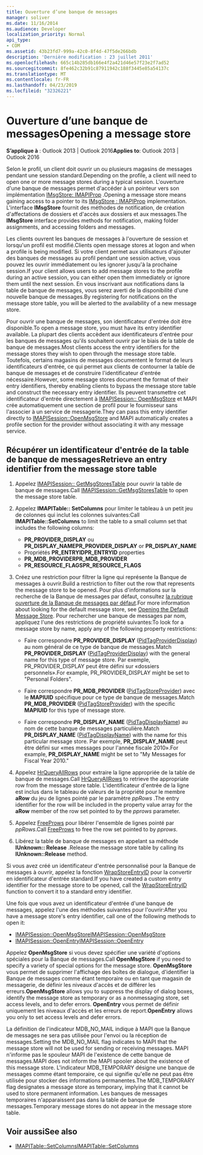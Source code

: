 ```yaml
---
title: Ouverture d’une banque de messages
manager: soliver
ms.date: 11/16/2014
ms.audience: Developer
localization_priority: Normal
api_type:
- COM
ms.assetid: 43b23fd7-999a-42c0-8f4d-47f5de266bdb
description: 'Dernière modification : 23 juillet 2011'
ms.openlocfilehash: 665c14b285db166e4f2a421d46e57f23e2f7ad52
ms.sourcegitcommit: 8fe462c32b91c87911942c188f3445e85a54137c
ms.translationtype: MT
ms.contentlocale: fr-FR
ms.lasthandoff: 04/23/2019
ms.locfileid: "32326221"
---
```

# <a name="opening-a-message-store"></a><span data-ttu-id="e9977-103">Ouverture d’une banque de messages</span><span class="sxs-lookup"><span data-stu-id="e9977-103">Opening a message store</span></span>

<span data-ttu-id="e9977-104">**S’applique à** : Outlook 2013 | Outlook 2016</span><span class="sxs-lookup"><span data-stu-id="e9977-104">**Applies to**: Outlook 2013 | Outlook 2016</span></span> 
  
<span data-ttu-id="e9977-105">Selon le profil, un client doit ouvrir un ou plusieurs magasins de messages pendant une session standard.</span><span class="sxs-lookup"><span data-stu-id="e9977-105">Depending on the profile, a client will need to open one or more message stores during a typical session.</span></span> <span data-ttu-id="e9977-106">L'ouverture d'une banque de messages permet d'accéder à un pointeur vers son implémentation [IMsgStore: IMAPIProp](imsgstoreimapiprop.md) .</span><span class="sxs-lookup"><span data-stu-id="e9977-106">Opening a message store means gaining access to a pointer to its [IMsgStore : IMAPIProp](imsgstoreimapiprop.md) implementation.</span></span> <span data-ttu-id="e9977-107">L'interface **IMsgStore** fournit des méthodes de notification, de création d'affectations de dossiers et d'accès aux dossiers et aux messages.</span><span class="sxs-lookup"><span data-stu-id="e9977-107">The **IMsgStore** interface provides methods for notification, making folder assignments, and accessing folders and messages.</span></span> 
  
<span data-ttu-id="e9977-108">Les clients ouvrent les banques de messages à l'ouverture de session et lorsqu'un profil est modifié.</span><span class="sxs-lookup"><span data-stu-id="e9977-108">Clients open message stores at logon and when a profile is being modified.</span></span> <span data-ttu-id="e9977-109">Si votre client permet aux utilisateurs d'ajouter des banques de messages au profil pendant une session active, vous pouvez les ouvrir immédiatement ou les ignorer jusqu'à la prochaine session.</span><span class="sxs-lookup"><span data-stu-id="e9977-109">If your client allows users to add message stores to the profile during an active session, you can either open them immediately or ignore them until the next session.</span></span> <span data-ttu-id="e9977-110">En vous inscrivant aux notifications dans la table de banque de messages, vous serez averti de la disponibilité d'une nouvelle banque de messages.</span><span class="sxs-lookup"><span data-stu-id="e9977-110">By registering for notifications on the message store table, you will be alerted to the availability of a new message store.</span></span>
  
<span data-ttu-id="e9977-111">Pour ouvrir une banque de messages, son identificateur d'entrée doit être disponible.</span><span class="sxs-lookup"><span data-stu-id="e9977-111">To open a message store, you must have its entry identifier available.</span></span> <span data-ttu-id="e9977-112">La plupart des clients accèdent aux identificateurs d'entrée pour les banques de messages qu'ils souhaitent ouvrir par le biais de la table de banque de messages.</span><span class="sxs-lookup"><span data-stu-id="e9977-112">Most clients access the entry identifiers for the message stores they wish to open through the message store table.</span></span> <span data-ttu-id="e9977-113">Toutefois, certains magasins de messages documentent le format de leurs identificateurs d'entrée, ce qui permet aux clients de contourner la table de banque de messages et de construire l'identificateur d'entrée nécessaire.</span><span class="sxs-lookup"><span data-stu-id="e9977-113">However, some message stores document the format of their entry identifiers, thereby enabling clients to bypass the message store table and construct the necessary entry identifier.</span></span> <span data-ttu-id="e9977-114">Ils peuvent transmettre cet identificateur d'entrée directement à [IMAPISession:: OpenMsgStore](imapisession-openmsgstore.md) et MAPI crée automatiquement une section de profil pour le fournisseur sans l'associer à un service de messagerie.</span><span class="sxs-lookup"><span data-stu-id="e9977-114">They can pass this entry identifier directly to [IMAPISession::OpenMsgStore](imapisession-openmsgstore.md) and MAPI automatically creates a profile section for the provider without associating it with any message service.</span></span> 
  
## <a name="retrieve-an-entry-identifier-from-the-message-store-table"></a><span data-ttu-id="e9977-115">Récupérer un identificateur d'entrée de la table de banque de messages</span><span class="sxs-lookup"><span data-stu-id="e9977-115">Retrieve an entry identifier from the message store table</span></span>
  
1. <span data-ttu-id="e9977-116">Appelez [IMAPISession:: GetMsgStoresTable](imapisession-getmsgstorestable.md) pour ouvrir la table de banque de messages.</span><span class="sxs-lookup"><span data-stu-id="e9977-116">Call [IMAPISession::GetMsgStoresTable](imapisession-getmsgstorestable.md) to open the message store table.</span></span> 
    
2. <span data-ttu-id="e9977-117">Appelez **IMAPITable:: SetColumns** pour limiter le tableau à un petit jeu de colonnes qui inclut les colonnes suivantes:</span><span class="sxs-lookup"><span data-stu-id="e9977-117">Call **IMAPITable::SetColumns** to limit the table to a small column set that includes the following columns:</span></span> 
    
   - <span data-ttu-id="e9977-118">**PR_PROVIDER_DISPLAY** ou **PR_DISPLAY_NAME**</span><span class="sxs-lookup"><span data-stu-id="e9977-118">**PR_PROVIDER_DISPLAY** or **PR_DISPLAY_NAME**</span></span>
   - <span data-ttu-id="e9977-119">Propriétés **PR_ENTRYID**</span><span class="sxs-lookup"><span data-stu-id="e9977-119">**PR_ENTRYID** properties</span></span> 
   - <span data-ttu-id="e9977-120">**PR_MDB_PROVIDER**</span><span class="sxs-lookup"><span data-stu-id="e9977-120">**PR_MDB_PROVIDER**</span></span>
   - <span data-ttu-id="e9977-121">**PR_RESOURCE_FLAGS**</span><span class="sxs-lookup"><span data-stu-id="e9977-121">**PR_RESOURCE_FLAGS**</span></span>
    
3. <span data-ttu-id="e9977-122">Créez une restriction pour filtrer la ligne qui représente la Banque de messages à ouvrir.</span><span class="sxs-lookup"><span data-stu-id="e9977-122">Build a restriction to filter out the row that represents the message store to be opened.</span></span> <span data-ttu-id="e9977-123">Pour plus d'informations sur la recherche de la Banque de messages par défaut, consultez [la rubrique ouverture de la Banque de messages par défaut](opening-the-default-message-store.md).</span><span class="sxs-lookup"><span data-stu-id="e9977-123">For more information about looking for the default message store, see [Opening the Default Message Store](opening-the-default-message-store.md).</span></span> <span data-ttu-id="e9977-124">Pour rechercher une banque de messages par nom, appliquez l'une des restrictions de propriété suivantes:</span><span class="sxs-lookup"><span data-stu-id="e9977-124">To look for a message store by name, apply any of the following property restrictions:</span></span>
    
   - <span data-ttu-id="e9977-125">Faire correspondre **PR_PROVIDER_DISPLAY** ([PidTagProviderDisplay](pidtagproviderdisplay-canonical-property.md)) au nom général de ce type de banque de messages.</span><span class="sxs-lookup"><span data-stu-id="e9977-125">Match **PR_PROVIDER_DISPLAY** ([PidTagProviderDisplay](pidtagproviderdisplay-canonical-property.md)) with the general name for this type of message store.</span></span> <span data-ttu-id="e9977-126">Par exemple, PR_PROVIDER_DISPLAY peut être défini sur «dossiers personnels».</span><span class="sxs-lookup"><span data-stu-id="e9977-126">For example, PR_PROVIDER_DISPLAY might be set to "Personal Folders".</span></span>
    
   - <span data-ttu-id="e9977-127">Faire correspondre **PR_MDB_PROVIDER** ([PidTagStoreProvider](pidtagstoreprovider-canonical-property.md)) avec le **MAPIUID** spécifique pour ce type de banque de messages.</span><span class="sxs-lookup"><span data-stu-id="e9977-127">Match **PR_MDB_PROVIDER** ([PidTagStoreProvider](pidtagstoreprovider-canonical-property.md)) with the specific **MAPIUID** for this type of message store.</span></span> 
    
   - <span data-ttu-id="e9977-128">Faire correspondre **PR_DISPLAY_NAME** ([PidTagDisplayName](pidtagdisplayname-canonical-property.md)) au nom de cette banque de messages particulière.</span><span class="sxs-lookup"><span data-stu-id="e9977-128">Match **PR_DISPLAY_NAME** ([PidTagDisplayName](pidtagdisplayname-canonical-property.md)) with the name for this particular message store.</span></span> <span data-ttu-id="e9977-129">Par exemple, **PR_DISPLAY_NAME** peut être défini sur «mes messages pour l'année fiscale 2010».</span><span class="sxs-lookup"><span data-stu-id="e9977-129">For example, **PR_DISPLAY_NAME** might be set to "My Messages for Fiscal Year 2010."</span></span> 
    
4. <span data-ttu-id="e9977-130">Appelez [HrQueryAllRows](hrqueryallrows.md) pour extraire la ligne appropriée de la table de banque de messages.</span><span class="sxs-lookup"><span data-stu-id="e9977-130">Call [HrQueryAllRows](hrqueryallrows.md) to retrieve the appropriate row from the message store table.</span></span> <span data-ttu-id="e9977-131">L'identificateur d'entrée de la ligne est inclus dans le tableau de valeurs de la propriété pour le membre **aRow** du jeu de lignes pointé par le paramètre _ppRows_ .</span><span class="sxs-lookup"><span data-stu-id="e9977-131">The entry identifier for the row will be included in the property value array for the **aRow** member of the row set pointed to by the  _pprows_ parameter.</span></span> 
    
5. <span data-ttu-id="e9977-132">Appelez [FreeProws](freeprows.md) pour libérer l'ensemble de lignes pointé par _ppRows_.</span><span class="sxs-lookup"><span data-stu-id="e9977-132">Call [FreeProws](freeprows.md) to free the row set pointed to by  _pprows_.</span></span>
    
6. <span data-ttu-id="e9977-133">Libérez la table de banque de messages en appelant sa méthode **IUnknown:: Release** .</span><span class="sxs-lookup"><span data-stu-id="e9977-133">Release the message store table by calling its **IUnknown::Release** method.</span></span> 
    
<span data-ttu-id="e9977-134">Si vous avez créé un identificateur d'entrée personnalisé pour la Banque de messages à ouvrir, appelez la fonction [WrapStoreEntryID](wrapstoreentryid.md) pour la convertir en identificateur d'entrée standard.</span><span class="sxs-lookup"><span data-stu-id="e9977-134">If you have created a custom entry identifier for the message store to be opened, call the [WrapStoreEntryID](wrapstoreentryid.md) function to convert it to a standard entry identifier.</span></span> 
  
<span data-ttu-id="e9977-135">Une fois que vous avez un identificateur d'entrée d'une banque de messages, appelez l'une des méthodes suivantes pour l'ouvrir:</span><span class="sxs-lookup"><span data-stu-id="e9977-135">After you have a message store's entry identifier, call one of the following methods to open it:</span></span>
  
- [<span data-ttu-id="e9977-136">IMAPISession::OpenMsgStore</span><span class="sxs-lookup"><span data-stu-id="e9977-136">IMAPISession::OpenMsgStore</span></span>](imapisession-openmsgstore.md)
- [<span data-ttu-id="e9977-137">IMAPISession::OpenEntry</span><span class="sxs-lookup"><span data-stu-id="e9977-137">IMAPISession::OpenEntry</span></span>](imapisession-openentry.md)
    
<span data-ttu-id="e9977-138">Appelez **OpenMsgStore** si vous devez spécifier une variété d'options spéciales pour la Banque de messages.</span><span class="sxs-lookup"><span data-stu-id="e9977-138">Call **OpenMsgStore** if you need to specify a variety of special options for the message store.</span></span> <span data-ttu-id="e9977-139">**OpenMsgStore** vous permet de supprimer l'affichage des boîtes de dialogue, d'identifier la Banque de messages comme étant temporaire ou en tant que magasin de messagerie, de définir les niveaux d'accès et de différer les erreurs.</span><span class="sxs-lookup"><span data-stu-id="e9977-139">**OpenMsgStore** allows you to suppress the display of dialog boxes, identify the message store as temporary or as a nonmessaging store, set access levels, and to defer errors.</span></span> <span data-ttu-id="e9977-140">**OpenEntry** vous permet de définir uniquement les niveaux d'accès et les erreurs de report.</span><span class="sxs-lookup"><span data-stu-id="e9977-140">**OpenEntry** allows you only to set access levels and defer errors.</span></span> 
  
<span data-ttu-id="e9977-141">La définition de l'indicateur MDB_NO_MAIL indique à MAPI que la Banque de messages ne sera pas utilisée pour l'envoi ou la réception de messages.</span><span class="sxs-lookup"><span data-stu-id="e9977-141">Setting the MDB_NO_MAIL flag indicates to MAPI that the message store will not be used for sending or receiving messages.</span></span> <span data-ttu-id="e9977-142">MAPI n'informe pas le spouleur MAPI de l'existence de cette banque de messages.</span><span class="sxs-lookup"><span data-stu-id="e9977-142">MAPI does not inform the MAPI spooler about the existence of this message store.</span></span> <span data-ttu-id="e9977-143">L'indicateur MDB_TEMPORARY désigne une banque de messages comme étant temporaire, ce qui signifie qu'elle ne peut pas être utilisée pour stocker des informations permanentes.</span><span class="sxs-lookup"><span data-stu-id="e9977-143">The MDB_TEMPORARY flag designates a message store as temporary, implying that it cannot be used to store permanent information.</span></span> <span data-ttu-id="e9977-144">Les banques de messages temporaires n'apparaissent pas dans la table de banque de messages.</span><span class="sxs-lookup"><span data-stu-id="e9977-144">Temporary message stores do not appear in the message store table.</span></span> 
  
## <a name="see-also"></a><span data-ttu-id="e9977-145">Voir aussi</span><span class="sxs-lookup"><span data-stu-id="e9977-145">See also</span></span>

- [<span data-ttu-id="e9977-146">IMAPITable::SetColumns</span><span class="sxs-lookup"><span data-stu-id="e9977-146">IMAPITable::SetColumns</span></span>](imapitable-setcolumns.md)

